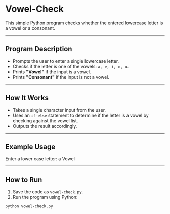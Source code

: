 # Vowel-Check

This simple Python program checks whether the entered lowercase letter is a vowel or a consonant.

---

## Program Description

- Prompts the user to enter a single lowercase letter.
- Checks if the letter is one of the vowels: `a, e, i, o, u`.
- Prints **"Vowel"** if the input is a vowel.
- Prints **"Consonant"** if the input is not a vowel.

---

## How It Works

- Takes a single character input from the user.
- Uses an `if-else` statement to determine if the letter is a vowel by checking against the vowel list.
- Outputs the result accordingly.

---

## Example Usage

Enter a lower case letter: a
Vowel


---

## How to Run

1. Save the code as `vowel-check.py`.
2. Run the program using Python:

```bash
python vowel-check.py
